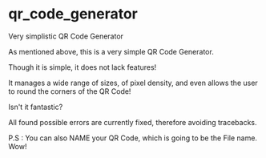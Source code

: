 # qr_code_generator
Very simplistic QR Code Generator

As mentioned above, this is a very simple QR Code Generator.

Though it is simple, it does not lack features!

It manages a wide range of sizes, of pixel density, and even allows the user to round the corners of the QR Code!

Isn't it fantastic?

All found possible errors are currently fixed, therefore avoiding tracebacks.

P.S : You can also NAME your QR Code, which is going to be the File name. Wow!